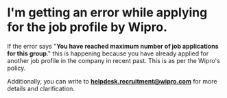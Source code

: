 # I'm getting an error while applying for the job profile by Wipro.

If the error says "**You have reached maximum number of job applications for this group**." this is happening because you have already applied for another job profile in the company in recent past. This is as per the Wipro's policy.

Additionally, you can write to **helpdesk.recruitment@wipro.com** for more details and clarification.

